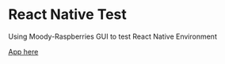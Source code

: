 # React Native Test

Using Moody-Raspberries GUI to test React Native Environment

[App here](https://snack.expo.io/Byj8kQecH)